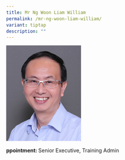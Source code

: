 ```yaml
---
title: Mr Ng Woon Liam William
permalink: /mr-ng-woon-liam-william/
variant: tiptap
description: ""
---
```

<p></p>
<div class="isomer-image-wrapper">
<img style="width: 40%;" height="auto" width="100%" alt="Image of Mr Ng Woon Liam William" src="/images/IS/IS_NG_WOON_LIAM_2534.jpg">
</div>
<p><strong>ppointment: </strong>Senior Executive, Training Admin</p>